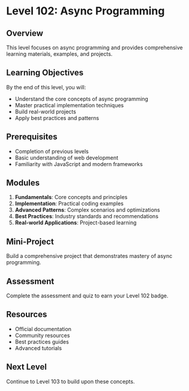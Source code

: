 # Level 102: Async Programming

## Overview
This level focuses on async programming and provides comprehensive learning materials, examples, and projects.

## Learning Objectives
By the end of this level, you will:
- Understand the core concepts of async programming
- Master practical implementation techniques
- Build real-world projects
- Apply best practices and patterns

## Prerequisites
- Completion of previous levels
- Basic understanding of web development
- Familiarity with JavaScript and modern frameworks

## Modules
1. **Fundamentals**: Core concepts and principles
2. **Implementation**: Practical coding examples
3. **Advanced Patterns**: Complex scenarios and optimizations
4. **Best Practices**: Industry standards and recommendations
5. **Real-world Applications**: Project-based learning

## Mini-Project
Build a comprehensive project that demonstrates mastery of async programming.

## Assessment
Complete the assessment and quiz to earn your Level 102 badge.

## Resources
- Official documentation
- Community resources
- Best practices guides
- Advanced tutorials

## Next Level
Continue to Level 103 to build upon these concepts.
